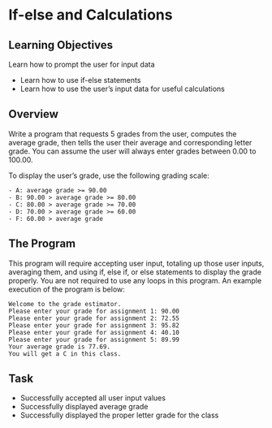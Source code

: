 # If-else and Calculations

## Learning Objectives

Learn how to prompt the user for input data

- Learn how to use if-else statements
- Learn how to use the user’s input data for useful calculations

## Overview

Write a program that requests 5 grades from the user, computes the average grade, then tells the user their
average and corresponding letter grade. You can assume the user will always enter grades between 0.00 to
100.00.

To display the user’s grade, use the following grading scale:

```
- A: average grade >= 90.00
- B: 90.00 > average grade >= 80.00
- C: 80.00 > average grade >= 70.00
- D: 70.00 > average grade >= 60.00
- F: 60.00 > average grade
```

## The Program

This program will require accepting user input, totaling up those user inputs, averaging them, and using if,
else if, or else statements to display the grade properly. You are not required to use any loops in this
program. An example execution of the program is below:

```
Welcome to the grade estimator.
Please enter your grade for assignment 1: 90.00
Please enter your grade for assignment 2: 72.55
Please enter your grade for assignment 3: 95.82
Please enter your grade for assignment 4: 40.10
Please enter your grade for assignment 5: 89.99
Your average grade is 77.69.
You will get a C in this class.
```

## Task

- Successfully accepted all user input values
- Successfully displayed average grade
- Successfully displayed the proper letter grade for the class
